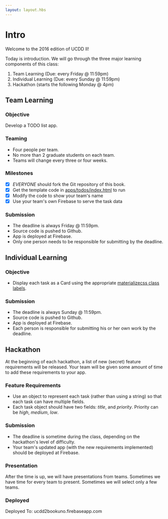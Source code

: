```yaml
---
layout: layout.hbs
---
```


# Intro

Welcome to the 2016 edition of UCDD II!

Today is introduction. We will go through the three major learning components
of this class:

1. Team Learning (Due: every Friday @ 11:59pm)
2. Individual Learning (Due: every Sunday @ 11:59pm)
3. Hackathon (starts the following Monday @ 4pm)


## Team Learning

### Objective

Develop a TODO list app.

### Teaming

* Four people per team.
* No more than 2 graduate students on each team.
* Teams will change every three or four weeks.

### Milestones

* [x] _EVERYONE_ should fork the Git repository of this book.
* [x] Get the template code in [apps/todos/index.html](/apps/todos) to run
* [x] Modify the code to show your team's name
* [x] Use your team's own Firebase to serve the task data

### Submission

* The deadline is always Friday @ 11:59pm.
* Source code is pushed to Github.
* App is deployed at Firebase.
* Only one person needs to be responsible for submitting by the deadline.

## Individual Learning

### Objective

* Display each task as a Card using the appropriate
[materializecss class labels](http://materializecss.com/cards.html).

### Submission

* The deadline is always Sunday @ 11:59pm.
* Source code is pushed to Github.
* App is deployed at Firebase.
* Each person is responsible for submitting his or her own work by the deadline.

## Hackathon

At the beginning of each hackathon, a list of new (secret) feature requirements will
be released. Your team will be given some amount of time to add these requirements
to your app.

### Feature Requirements
* Use an object to represent each task (rather than using a string) so that
each task can have multiple fields.
* Each task object should have two fields: _title_, and _priority_. Priority can be
_high_, _medium_, _low_.

### Submission

* The deadline is sometime during the class, depending on the hackathon's level
of difficulty.
* Your team's updated app (with the new requirements implemented) should be deployed
at Firebase.

### Presentation

After the time is up, we will have presentations from teams. Sometimes we
have time for every team to present. Sometimes we will select only a few teams.

### Deployed
Deployed To: ucdd2bookuno.firebaseapp.com
